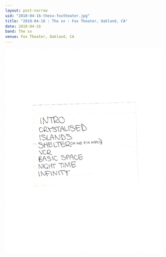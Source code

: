 ```yaml
---
layout: post-narrow
uid: "2010-04-16-thexx-foxtheater.jpg"
title: "2010-04-16 : The xx : Fox Theater, Oakland, CA"
date: 2010-04-16
band: The xx
venue: Fox Theater, Oakland, CA
---
```


<div class="showcase">
  <img src="/img/2010/04/20100416-TheXX-FoxTheater.jpg" alt="2010-04-16-thexx-foxtheater.jpg">
</div>
